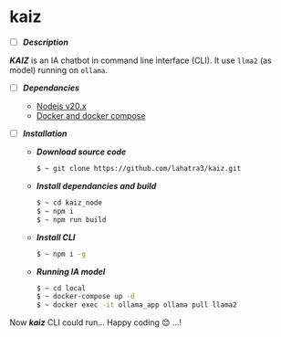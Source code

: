 # kaiz

- [ ] ***Description***

***KAIZ*** is an IA chatbot in command line interface (CLI). It use `llma2` (as model) running on `ollama`.

- [ ] ***Dependancies***
    - [Nodejs v20.x](https://nodejs.org)
    - [Docker and docker compose](https://www.docker.com)

- [ ] ***Installation***

    - ***Download source code***
        ```Bash
        $ ~ git clone https://github.com/lahatra3/kaiz.git
        ```
    
    - ***Install dependancies and build***
        ```Bash
        $ ~ cd kaiz_node
        $ ~ npm i
        $ ~ npm run build
        ```
    
    - ***Install CLI***
        ```Bash
        $ ~ npm i -g
        ```
    
    - ***Running IA model***
        ```Bash
        $ ~ cd local
        $ ~ docker-compose up -d
        $ ~ docker exec -it ollama_app ollama pull llama2
        ```

Now ***kaiz*** CLI could run... 
Happy coding 😊 ...!
